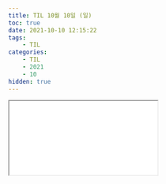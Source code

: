 ```yaml
---
title: TIL 10월 10일 (일)
toc: true
date: 2021-10-10 12:15:22
tags:
    - TIL
categories:
    - TIL
    - 2021
    - 10  
hidden: true
---
```


<iframe src="/TIL/2021/10/10"></iframe>